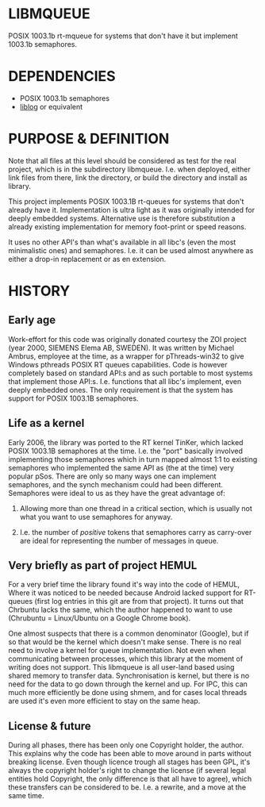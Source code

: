 LIBMQUEUE
=========

POSIX 1003.1b rt-mqueue for systems that don't have it but implement
1003.1b semaphores.


DEPENDENCIES
============
* POSIX 1003.1b semaphores
* [liblog](https://github.com/mambrus/liblog) or equivalent


PURPOSE & DEFINITION
====================

Note that all files at this level should be considered as test for the real
project, which is in the subdirectory libmqueue. I.e. when deployed, either
link files from there, link the directory, or build the directory and
install as library.

This project implements POSIX 1003.1B rt-queues for systems that don't
already have it. Implementation is ultra light as it was originally
intended for deeply embedded systems. Alternative use is therefore
substitution a already existing implementation for memory foot-print or
speed reasons.

It uses no other API's than what's available in all libc's (even the
most minimalistic ones) and semaphores. I.e. it can be used almost
anywhere as either a drop-in replacement or as en extension.


HISTORY
=======

Early age
---------
Work-effort for this code was originally donated courtesy the ZOI project
(year 2000, SIEMENS Elema AB, SWEDEN). It was written by Michael Ambrus,
employee at the time, as a wrapper for pThreads-win32 to give Windows
pthreads POSIX RT queues capabilities.  Code is  however completely based on
standard API:s and as such portable to most systems that implement those
API:s.  I.e.  functions that all libc's implement, even deeply embedded
ones. The only requirement is that the system has support for POSIX 1003.1B
semaphores.

Life as a kernel
----------------
Early 2006, the library was ported to the RT kernel TinKer, which lacked
POSIX 1003.1B semaphores at the time.  I.e. the "port" basically involved
implementing those semaphores which in turn mapped almost 1:1 to existing
semaphores who implemented the same API as (the at the time) very popular
pSos. There are only so many ways one can implement semaphores, and the
synch mechanism could had been different. Semaphores were ideal to us as
they have the great advantage of:

1) Allowing more than one thread in a critical section, which is usually not
   what you want to use semaphores for anyway.

2) I.e. the number of *positive* tokens that semaphores carry as carry-over
   are ideal for representing the number of messages in queue.

Very briefly as part of project HEMUL
-------------------------------------
For a very brief time the library found it's way into the code of HEMUL,
Where it was noticed to be needed because Android lacked support for
RT-queues (first log entries in this git are from that project). It turns
out that Chrbuntu lacks the same, which the author happened to want to use
(Chrubuntu = Linux/Ubuntu on a Google Chrome book).

One almost suspects that there is a common denominator (Google), but if so
that would be the kernel which doesn't make sense. There is no real need to
involve a kernel for queue implementation. Not even when communicating
between processes, which this library at the moment of writing does not
support.  This libmqueue is all user-land based using shared memory to
transfer data.  Synchronisation is kernel, but there is no need for the data
to go down through the kernel and up. For IPC, this can much more
efficiently be done using shmem, and for cases local threads are used it's
even more efficient to stay on the same heap.

License & future
----------------
During all phases, there has been only one Copyright holder, the author.
This explains why the code has been able to move around in parts without
breaking license. Even though licence trough all stages has been GPL, it's
always the copyright holder's right to change the license (if several legal
entities hold Copyright, the only difference is that all have to agree),
which these transfers can be considered to be. I.e. a rewrite, and a move at
the same time.
